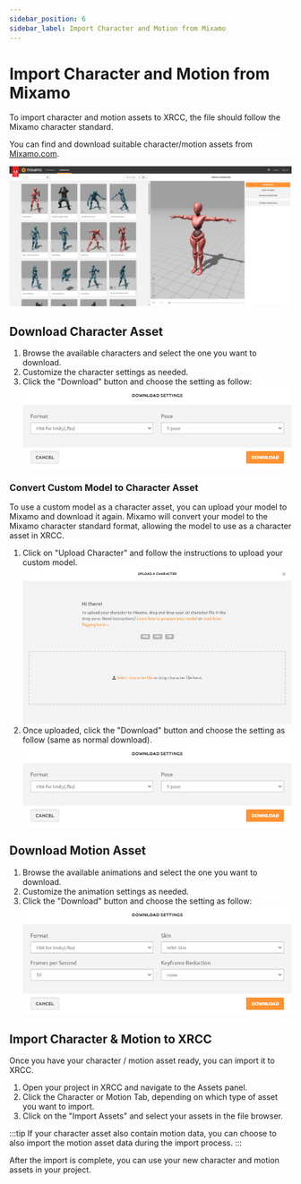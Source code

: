 ```yaml
---
sidebar_position: 6
sidebar_label: Import Character and Motion from Mixamo
---
```


# Import Character and Motion from Mixamo

To import character and motion assets to XRCC, the file should follow the Mixamo character standard. 

You can find and download suitable character/motion assets from [Mixamo.com](https://www.mixamo.com).

![](/img/Mixamo/MixamoHomePage.png)

## Download Character Asset

1. Browse the available characters and select the one you want to download.
2. Customize the character settings as needed.
3. Click the "Download" button and choose the setting as follow:
![](/img/Mixamo/MixamoDownloadCharactersSetting.png)

### Convert Custom Model to Character Asset

To use a custom model as a character asset, you can upload your model to Mixamo and download it again. Mixamo will convert your model to the Mixamo character standard format, allowing the model to use as a character asset in XRCC.

1. Click on "Upload Character" and follow the instructions to upload your custom model.
![](/img/Mixamo/MixamoUploadCustomModel.png)
2. Once uploaded, click the "Download" button and choose the setting as follow (same as normal download).
![](/img/Mixamo/MixamoDownloadCharactersSetting.png)

## Download Motion Asset

1. Browse the available animations and select the one you want to download.
2. Customize the animation settings as needed.
3. Click the "Download" button and choose the setting as follow:
![](/img/Mixamo/MixamoDownloadMotionSetting.png)

## Import Character & Motion to XRCC

Once you have your character / motion asset ready, you can import it to XRCC.

1. Open your project in XRCC and navigate to the Assets panel.
2. Click the Character or Motion Tab, depending on which type of asset you want to import.
3. Click on the "Import Assets" and select your assets in the file browser.

:::tip
If your character asset also contain motion data, you can choose to also import the motion asset data during the import process.
:::

After the import is complete, you can use your new character and motion assets in your project.

<!-- ![](/img/Mixamo/ImportCharacterAndMotion.png) -->
